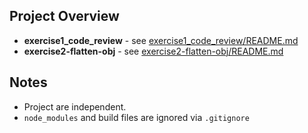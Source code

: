 ## Project Overview

- **exercise1_code_review** - see [exercise1_code_review/README.md](./exercise1_code_review/README.md)
- **exercise2-flatten-obj** - see [exercise2-flatten-obj/README.md](./exercise2-flatten-obj/README.md)

## Notes
- Project are independent.
- `node_modules` and build files are ignored via `.gitignore`
